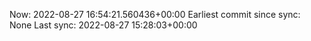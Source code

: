 Now: 2022-08-27 16:54:21.560436+00:00 Earliest commit since sync: None Last sync: 2022-08-27 15:28:03+00:00
